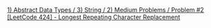 <a href="https://github.com/alvarosf07/computer-science-DSA/blob/master/1)%20Abstract%20Data%20Types/3)%20String/2)%20Medium%20Problems/Problem%20%232%20%5BLeetCode%200424%5D%20-%20Longest%20Repeating%20Character%20Replacement.md">1) Abstract Data Types / 3) String / 2) Medium Problems / Problem #2 [LeetCode 424] - Longest Repeating Character Replacement</a>
